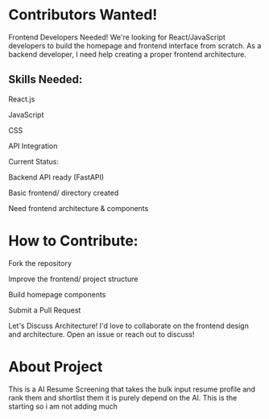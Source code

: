 # Contributors Wanted!
Frontend Developers Needed!
We're looking for React/JavaScript developers to build the homepage and frontend interface from scratch. As a backend developer, I need help creating a proper frontend architecture.

## Skills Needed:

React.js 

JavaScript

CSS

API Integration

Current Status:

 Backend API ready (FastAPI)

 Basic frontend/ directory created

 Need frontend architecture & components

# How to Contribute:

Fork the repository

Improve the frontend/ project structure

Build homepage components

Submit a Pull Request

Let's Discuss Architecture!
I'd love to collaborate on the frontend design and architecture. Open an issue or reach out to discuss!

# About Project
This is a AI Resume Screening that takes the bulk input resume profile and rank them and shortlist them it is purely depend on the AI.
This is the starting so i am not adding much 
